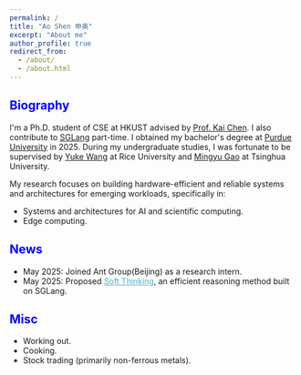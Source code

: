 ```yaml
---
permalink: /
title: "Ao Shen 申奥"
excerpt: "About me"
author_profile: true
redirect_from: 
  - /about/
  - /about.html
---
```

<h2 class="col">
<font color=blue>Biography</font>
</h2>

I'm a Ph.D. student of CSE at HKUST advised by <a href="https://cse.hkust.edu.hk/~kaichen/">Prof. Kai Chen</a>. I also contribute to <a href="https://github.com/sgl-project/sglang">SGLang</a> part-time. I obtained my bachelor's degree at <a href="https://www.purdue.edu/">Purdue University</a> in 2025. During my undergraduate studies, I was fortunate to be supervised by <a href="https://www.wang-yuke.com/about-me">Yuke Wang</a> at Rice University and <a href="http://people.iiis.tsinghua.edu.cn/~gaomy/">Mingyu Gao</a> at Tsinghua University.

My research focuses on building hardware-efficient and reliable systems and architectures for emerging workloads, specifically in:
<ul>
    <li>Systems and architectures for AI and scientific computing.</li>
    <li>Edge computing.</li>
</ul>

<h2 class="col">
<font color=blue>News</font>
</h2>

- May 2025: Joined Ant Group(Beijing) as a research intern.
- May 2025: Proposed <a href="https://arxiv.org/abs/2502.06155" style="color: #52ADC8; text-decoration: underline;">Soft Thinking</a>, an efficient reasoning method built on SGLang.

<h2 class="col">
<font color=blue>Misc</font>
</h2>

<ul>
    <li>Working out.</li>
    <li>Cooking.</li>
    <li>Stock trading (primarily non-ferrous metals).</li>
</ul>
